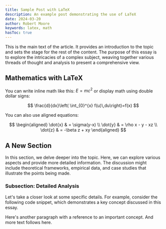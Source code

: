 ```yaml
---
title: Sample Post with LaTeX
description: An example post demonstrating the use of LaTeX
date: 2024-03-20
author: Robert Moore
keywords: latex, math
hasToc: true
---
```


This is the main text of the article. It provides an introduction to the topic and sets the stage for the rest of the content. The purpose of this essay is to explore the intricacies of a complex subject, weaving together various threads of thought and analysis to present a comprehensive view.

## Mathematics with LaTeX

You can write inline math like this: $E = mc^2$ or display math using double dollar signs:

$$
\frac{d}{dx}\left( \int_{0}^{x} f(u)\,du\right)=f(x)
$$

You can also use aligned equations:

$$
\begin{aligned}
\dot{x} & = \sigma(y-x) \\
\dot{y} & = \rho x - y - xz \\
\dot{z} & = -\beta z + xy
\end{aligned}
$$

## A New Section

In this section, we delve deeper into the topic. Here, we can explore various aspects and provide more detailed information. The discussion might include theoretical frameworks, empirical data, and case studies that illustrate the points being made.

### Subsection: Detailed Analysis

Let's take a closer look at some specific details. For example, consider the following code snippet, which demonstrates a key concept discussed in this essay.

Here's another paragraph with a reference to an important concept. And more text follows here.
